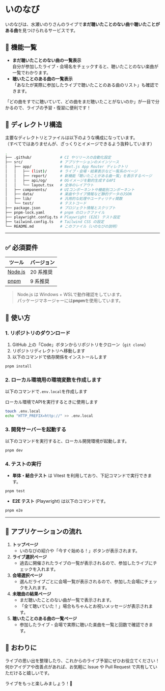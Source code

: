 # いのなび

いのなびは、水瀬いのりさんのライブで**まだ聴いたことのない曲**や**聴いたことがある曲**を見つけられるサービスです。  

## 🚀 機能一覧

- **まだ聴いたことのない曲の一覧表示**  
  自分が参加したライブ・会場名をチェックすると、聴いたことのない楽曲が一覧でわかります。
- **聴いたことのある曲の一覧表示**  
  「あなたが実際に参加したライブで聴いたことのある曲のリスト」も確認できます。

「どの曲をすでに聴いていて、どの曲をまだ聴いたことがないのか」が一目で分かるので、ライブの予習・復習に便利です！

## 📂 ディレクトリ構造

主要なディレクトリとファイルは以下のような構成になっています。  
（すべてではありませんが、ざっくりとイメージできるよう抜粋しています）

```bash
.
├── .github/             # CI やリリースの自動化設定
├── src/                 # アプリケーションのメインソース
│   ├── app/             # Next.js App Router ディレクトリ
│   │   ├── (list)/      # ライブ・会場・結果表示など一覧系のページ
│   │   ├── report/      # 新機能「聴いたことがある曲一覧」を表示するページ
│   │   ├── api/og/      # OGイメージを動的生成するAPI
│   │   └── layout.tsx   # 全体のレイアウト
│   ├── components/      # UIコンポーネントや機能別コンポーネント
│   ├── data/            # 楽曲やライブ情報など静的データのJSON
│   ├── lib/             # 汎用的な処理やユーティリティ関数
│   └── test/            # テストコード
├── package.json         # プロジェクト情報とスクリプト
├── pnpm-lock.yaml       # pnpm のロックファイル
├── playwright.config.ts # Playwright (E2E) テスト設定
├── tailwind.config.ts   # Tailwind CSS の設定
└── README.md            # このファイル（いのなびの説明）
```

---

## ✅ 必須要件

| ツール                 | バージョン    |
|------------------------|---------------|
| [Node.js](https://nodejs.org/) | 20 系推奨     |
| [pnpm](https://pnpm.io/)       | 9 系推奨      |

> Node.js は Windows + WSLで動作確認をしています。  
> パッケージマネージャーには**pnpm**を使用しています。

## 🎉 使い方

### 1. リポジトリのダウンロード

1. GitHub 上の「Code」ボタンからリポジトリをクローン（`git clone`）  
2. リポジトリディレクトリへ移動します  
3. 以下のコマンドで依存関係をインストールします

```bash
pnpm install
```

### 2. ローカル環境用の環境変数を作成します

以下のコマンドで`.env.local`を作成します

ローカル環境でAPIを実行するときに使用します

```bash
touch .env.local
echo "HTTP_PREFIX=http://" >> .env.local
```

### 3. 開発サーバーを起動する

以下のコマンドを実行すると、ローカル開発環境が起動します。

```bash
pnpm dev
```

### 4. テストの実行

- **単体・結合テスト** は Vitest を利用しており、下記コマンドで実行できます。

```bash
pnpm test
```

- **E2E テスト** (Playwright) は以下のコマンドです。

```bash
pnpm e2e
```

---

## 🙌 アプリケーションの流れ

1. **トップページ**  
   - いのなびの紹介や「今すぐ始める！」ボタンが表示されます。
2. **ライブ選択ページ**  
   - 過去に開催されたライブの一覧が表示されるので、参加したライブにチェックを入れます。
3. **会場選択ページ**  
   - 選んだライブごとに会場一覧が表示されるので、参加した会場にチェックを入れます。
4. **未聴曲の結果ページ**  
   - まだ聴いたことのない曲が一覧で表示されます。  
   - 「全て聴いていた！」場合もちゃんとお祝いメッセージが表示されます。
5. **聴いたことのある曲の一覧ページ**  
   - 参加したライブ・会場で実際に聴いた楽曲を一覧と回数で確認できます。


## 💖 おわりに

ライブの思い出を整理したり、これからのライブ予習にぜひお役立てください！  
何かアイデアや改善点があれば、お気軽に Issue や Pull Request で共有していただけると嬉しいです。

ライブをもっと楽しみましょう！🎉